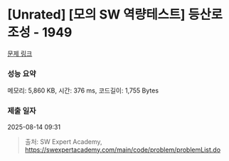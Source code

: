 # [Unrated] [모의 SW 역량테스트] 등산로 조성 - 1949 

[문제 링크](https://swexpertacademy.com/main/code/problem/problemDetail.do?contestProbId=AV5PoOKKAPIDFAUq) 

### 성능 요약

메모리: 5,860 KB, 시간: 376 ms, 코드길이: 1,755 Bytes

### 제출 일자

2025-08-14 09:31



> 출처: SW Expert Academy, https://swexpertacademy.com/main/code/problem/problemList.do
